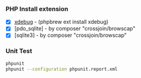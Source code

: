 ### PHP Install extension
- [x] [xdebug](http://xdebug.org/)  - (phpbrew ext install xdebug)
- [x] [pdo_sqlite]                  - by composer "crossjoin/browscap"
- [x] [sqlite3]                     - by composer "crossjoin/browscap"

### Unit Test
```sh
phpunit
phpunit --configuration phpunit.report.xml
```

